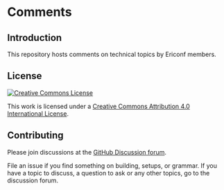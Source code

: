# Comments

## Introduction

This repository hosts comments on technical topics by Ericonf members.

## License

[![Creative Commons License](https://i.creativecommons.org/l/by/4.0/88x31.png)](http://creativecommons.org/licenses/by/4.0/)

This work is licensed under a [Creative Commons Attribution 4.0 International License](http://creativecommons.org/licenses/by/4.0/).

## Contributing

Please join discussions at the [GitHub Discussion forum](https://github.com/Ericonf/comments/discussions).

File an issue if you find something on building, setups, or grammar. If you have a topic to discuss, a question to ask or any other topics, go to the discussion forum.
